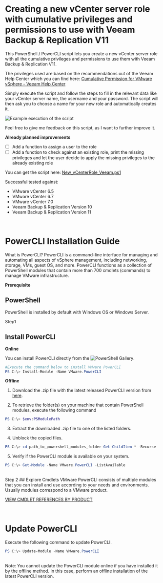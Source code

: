 # Creating a new vCenter server role with cumulative privileges and permissions to use with Veeam Backup & Replication V11

This PowerShell / PowerCLI script lets you create a new vCenter server role with all the cumulative privileges and permissions to use them with Veeam Backup & Replication V11.

The privileges used are based on the recommendations out of the Veeam Help Center which you can find here:
[Cumulative Permission for VMware vSphere - Veeam Help Center](https://helpcenter.veeam.com/docs/backup/permissions/cumulativepermissions.html?ver=110)

Simply execute the script and follow the steps to fill in the relevant data like your vCenter server name, the username and your password. The script will then ask you to choose a name for your new role and automatically creates it.

![Example execution of the script](https://github.com/falkobanaszak/vCenter-role-for-Veeam/blob/master/vCenter-role-for-Veeam-Output.png)

Feel free to give me feedback on this script, as I want to further improve it.

**Already planned improvements**
 - [ ] Add a function to assign a user to the role
 - [ ] Add a function to check against an existing role, print the missing privileges and let the user decide to apply the missing privileges to the already existing role
 
You can get the script here: [New_vCenterRole_Veeam.ps1](https://github.com/falkobanaszak/vCenter-role-for-Veeam/blob/master/New_vCenterRole_Veeam.ps1)

Successful tested against: 
- VMware vCenter 6.5
- VMware vCenter 6.7
- VMware vCenter 7.0
- Veeam Backup & Replication Version 10
- Veeam Backup & Replication Version 11

<br>

# PowerCLI Installation Guide

What is PowerCLI?
PowerCLI is a command-line interface for managing and automating all aspects of vSphere management, including networking, storage, VMs, guest OS, and more.
PowerCLI functions as a collection of PowerShell modules that contain more than 700 cmdlets (commands) to manage VMware infrastructure. 

**Prerequisite** 

## PowerShell

PowerShell is installed by default with Windows OS or Windows Server. 

Step1

## Install PowerCLI

**Online** 

You can install PowerCLI directly from the ![PowerShell Gallery](https://www.powershellgallery.com/). 


```powershell
#Execute the command below to install VMware PowerCLI
PS C:\> Install-Module -Name VMware.PowerCLI
```

**Offline** 

1. Download the .zip file with the latest released PowerCLI version from [here](https://developer.vmware.com/docs/15743/).

2. To retrieve the folder(s) on your machine that contain PowerShell modules, execute the following command

```powershell
PS C:\> $env:PSModulePath 
```

3. Extract the downloaded .zip file to one of the listed folders.

4. Unblock the copied files.

```powershell
PS C:\> cd path_to_powershell_modules_folder Get-ChildItem * -Recurse | Unblock-File
```


5. Verify if the PowerCLI module is available on your system.

```powershell
PS C:\> Get-Module -Name VMware.PowerCLI -ListAvailable
```
<br>
Step 2
## Explore Cmdlets
VMware PowerCLI consists of multiple modules that you can install and use according to your needs and environments. Usually modules correspond to a VMware product.

[VIEW CMDLET REFERENCES BY PRODUCT](https://developer.vmware.com/docs/powercli/latest/products)

<br>

# Update PowerCLI

Execute the following command to update PowerCLI. 
```powershell
PS C:\> Update-Module -Name VMware.PowerCLI
```
<br>
Note: You cannot update the PowerCLI module online if you have installed it by the offline method. In this case, perform an offline installation of the latest PowerCLI version. 